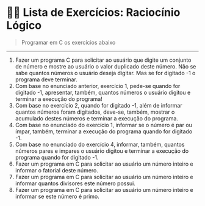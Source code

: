 # 👩‍💻 Lista de Exercícios: Raciocínio Lógico

> Programar em C os exercícios abaixo

--------------------------------------------------------

1. Fazer um programa C para solicitar ao usuário que digite um conjunto de número e mostre ao usuário o valor duplicado deste número. Não se sabe quantos números o usuário deseja digitar. Mas se for digitado -1 o programa deve terminar.
2. Com base no enunciado anterior, exercício 1, pede-se quando for digitado -1, apresentar, também, quantos números o usuário digitou e terminar a execução do programa!
3. Com base no exercício 2, quando for digitado -1, além de informar quantos números foram digitados, deve-se, também, mostrar o acumulado destes números e terminar a execução do programa.
4. Com base no enunciado do exercício 1, informar se o número é par ou ímpar, também, terminar a execução do programa quando for digitado -1.
5. Com base no enunciado do exercício 4, informar, também, quantos números pares e impares o usuário digitou e terminar a execução do programa quando for digitado -1.
6. Fazer um programa em C para solicitar ao usuário um número inteiro e informar o fatorial deste número.
7. Fazer um programa em C para solicitar ao usuário um número inteiro e informar quantos divisores este número possui.
8. Fazer um programa em C para solicitar ao usuário um número inteiro e informar se este número é primo.